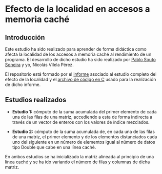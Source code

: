 # Efecto de la localidad en accesos a memoria caché

## Introducción
Este estudio ha sido realizado para aprender de forma didáctica como afecta la localidad de los accesos a memoria caché al rendimiento de un programa. El desarrollo de dicho estudio ha sido realizado por [Pablo Souto Soneira](https://github.com/Pabloo-ss) y yo, Nicolás Vilela Pérez.

El repositorio está formado por el [informe](Informe.pdf) asociado al estudio completo del efecto de la localidad y el [archivo de código en C](codigo.c) usado para la realización de dicho informe.

## Estudios realizados
* __Estudio 1:__ cómputo de la suma acumulada del primer elemento de cada una de las filas de una matriz, accediendo a esta de forma indirecta a través de un vector de enteros con los valores de índice mezclados.

* __Estudio 2:__ cómputo de la suma acumulada de, en cada una de las filas de una matriz, el primer elemento y de los elementos distanciados cada uno del siguiente en un número de elementos igual al número de datos tipo Double que cabe en una línea caché.

En ambos estudios se ha inicializado la matriz alineada al principio de una línea caché y se ha ido variando el número de filas y columnas de dicha matriz.
